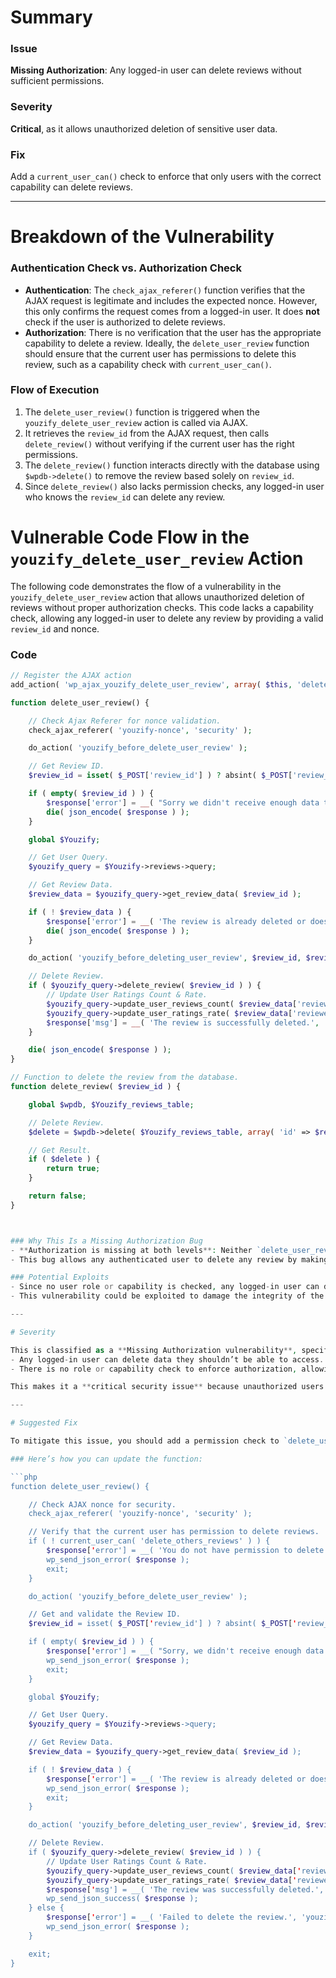 # Summary

### Issue
**Missing Authorization**: Any logged-in user can delete reviews without sufficient permissions.

### Severity
**Critical**, as it allows unauthorized deletion of sensitive user data.

### Fix
Add a `current_user_can()` check to enforce that only users with the correct capability can delete reviews.

---

# Breakdown of the Vulnerability

### Authentication Check vs. Authorization Check
- **Authentication**: The `check_ajax_referer()` function verifies that the AJAX request is legitimate and includes the expected nonce. However, this only confirms the request comes from a logged-in user. It does **not** check if the user is authorized to delete reviews.
- **Authorization**: There is no verification that the user has the appropriate capability to delete a review. Ideally, the `delete_user_review` function should ensure that the current user has permissions to delete this review, such as a capability check with `current_user_can()`.

### Flow of Execution
1. The `delete_user_review()` function is triggered when the `youzify_delete_user_review` action is called via AJAX.
2. It retrieves the `review_id` from the AJAX request, then calls `delete_review()` without verifying if the current user has the right permissions.
3. The `delete_review()` function interacts directly with the database using `$wpdb->delete()` to remove the review based solely on `review_id`.
4. Since `delete_review()` also lacks permission checks, any logged-in user who knows the `review_id` can delete any review.

# Vulnerable Code Flow in the `youzify_delete_user_review` Action

The following code demonstrates the flow of a vulnerability in the `youzify_delete_user_review` action that allows unauthorized deletion of reviews without proper authorization checks. This code lacks a capability check, allowing any logged-in user to delete any review by providing a valid `review_id` and nonce.

### Code

```php
// Register the AJAX action
add_action( 'wp_ajax_youzify_delete_user_review', array( $this, 'delete_user_review' ) );

function delete_user_review() {

    // Check Ajax Referer for nonce validation.
    check_ajax_referer( 'youzify-nonce', 'security' );

    do_action( 'youzify_before_delete_user_review' );

    // Get Review ID.
    $review_id = isset( $_POST['review_id'] ) ? absint( $_POST['review_id'] ) : null;

    if ( empty( $review_id ) ) {
        $response['error'] = __( "Sorry we didn't receive enough data to process this action.", 'youzify' );
        die( json_encode( $response ) );
    }

    global $Youzify;

    // Get User Query.
    $youzify_query = $Youzify->reviews->query;

    // Get Review Data.
    $review_data = $youzify_query->get_review_data( $review_id );

    if ( ! $review_data ) {
        $response['error'] = __( 'The review is already deleted or does not exist.', 'youzify' );
        die( json_encode( $response ) );
    }

    do_action( 'youzify_before_deleting_user_review', $review_id, $review_data );

    // Delete Review.
    if ( $youzify_query->delete_review( $review_id ) ) {
        // Update User Ratings Count & Rate.
        $youzify_query->update_user_reviews_count( $review_data['reviewed'] );
        $youzify_query->update_user_ratings_rate( $review_data['reviewed'] );
        $response['msg'] = __( 'The review is successfully deleted.', 'youzify' );
    }

    die( json_encode( $response ) );
}

// Function to delete the review from the database.
function delete_review( $review_id ) {

    global $wpdb, $Youzify_reviews_table;

    // Delete Review.
    $delete = $wpdb->delete( $Youzify_reviews_table, array( 'id' => $review_id ), array( '%d' ) );

    // Get Result.
    if ( $delete ) {
        return true;
    }

    return false;
}



### Why This Is a Missing Authorization Bug
- **Authorization is missing at both levels**: Neither `delete_user_review()` nor `delete_review()` checks if the user has permission to delete reviews.
- This bug allows any authenticated user to delete any review by making a valid AJAX request with an existing `review_id` and nonce.

### Potential Exploits
- Since no user role or capability is checked, any logged-in user can delete reviews, even if they lack the appropriate authority (e.g., regular subscribers, customers, or other users without moderator/admin privileges).
- This vulnerability could be exploited to damage the integrity of the site’s review system, leading to loss of content and potentially impacting user trust.

---

# Severity

This is classified as a **Missing Authorization vulnerability**, specifically an arbitrary data deletion vulnerability because:
- Any logged-in user can delete data they shouldn’t be able to access.
- There is no role or capability check to enforce authorization, allowing users with insufficient privileges to delete any review.

This makes it a **critical security issue** because unauthorized users can manipulate or delete sensitive data.

---

# Suggested Fix

To mitigate this issue, you should add a permission check to `delete_user_review()` to restrict deletion access to users with the necessary capability.

### Here’s how you can update the function:

```php
function delete_user_review() {

    // Check AJAX nonce for security.
    check_ajax_referer( 'youzify-nonce', 'security' );

    // Verify that the current user has permission to delete reviews.
    if ( ! current_user_can( 'delete_others_reviews' ) ) {
        $response['error'] = __( 'You do not have permission to delete reviews.', 'youzify' );
        wp_send_json_error( $response );
        exit;
    }

    do_action( 'youzify_before_delete_user_review' );

    // Get and validate the Review ID.
    $review_id = isset( $_POST['review_id'] ) ? absint( $_POST['review_id'] ) : null;

    if ( empty( $review_id ) ) {
        $response['error'] = __( "Sorry, we didn't receive enough data to process this action.", 'youzify' );
        wp_send_json_error( $response );
        exit;
    }

    global $Youzify;

    // Get User Query.
    $youzify_query = $Youzify->reviews->query;

    // Get Review Data.
    $review_data = $youzify_query->get_review_data( $review_id );

    if ( ! $review_data ) {
        $response['error'] = __( 'The review is already deleted or does not exist.', 'youzify' );
        wp_send_json_error( $response );
        exit;
    }

    do_action( 'youzify_before_deleting_user_review', $review_id, $review_data );

    // Delete Review.
    if ( $youzify_query->delete_review( $review_id ) ) {
        // Update User Ratings Count & Rate.
        $youzify_query->update_user_reviews_count( $review_data['reviewed'] );
        $youzify_query->update_user_ratings_rate( $review_data['reviewed'] );
        $response['msg'] = __( 'The review was successfully deleted.', 'youzify' );
        wp_send_json_success( $response );
    } else {
        $response['error'] = __( 'Failed to delete the review.', 'youzify' );
        wp_send_json_error( $response );
    }

    exit;
}
